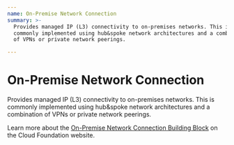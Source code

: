 ```yaml
---
name: On-Premise Network Connection
summary: >-
  Provides managed IP (L3) connectivity to on-premises networks. This is
  commonly implemented using hub&spoke network architectures and a combination
  of VPNs or private network peerings.

---
```


# On-Premise Network Connection

Provides managed IP (L3) connectivity to on-premises networks. This is commonly implemented using hub&spoke network architectures and a combination of VPNs or private network peerings.

Learn more about the [On-Premise Network Connection Building Block](https://cloudfoundation.org/maturity-model/service-ecosystem/on-premise-network-connection.html) on the Cloud Foundation website.
